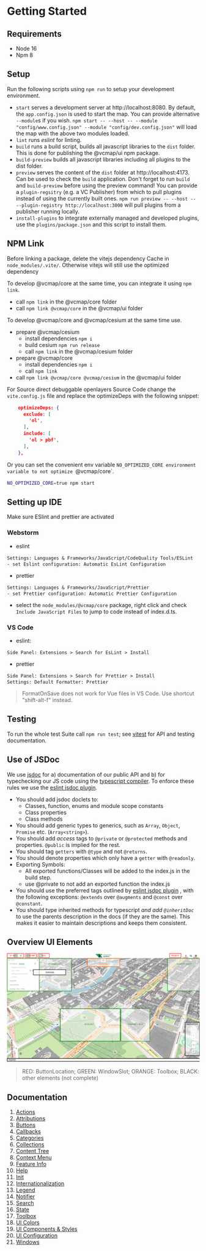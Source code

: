 # Getting Started

## Requirements

- Node 16
- Npm 8

## Setup

Run the following scripts using `npm run` to setup your development environment.

- `start` serves a development server at http://localhost:8080. By default, the `app.config.json` is used to start the
  map. You can provide alternative `--module`s if you wish. `npm start -- --host -- --module "config/www.config.json" --module "config/dev.config.json"`
  will load the map with the above two modules loaded.
- `lint` runs _eslint_ for linting.
- `build` runs a build script, builds all javascript libraries to the `dist` folder. This is done for publishing the
  @vcmap/ui npm package.
- `build-preview` builds all javascript libraries including all plugins to the dist folder.
- `preview` serves the content of the `dist` folder at http://localhost:4173. Can be used to check the `build` application.
  Don't forget to run `build` and `build-preview` before using the preview command!
  You can provide a `plugin-regsitry` (e.g. a VC Publisher) from which to pull plugins instead
  of using the currently built ones. `npm run preview -- --host -- --plugin-registry http://localhost:3000` will
  pull plugins from a publisher running locally.
- `install-plugins` to integrate externally managed and developed plugins, use the `plugins/package.json` and this script to
  install them.

## NPM Link

Before linking a package, delete the vitejs dependency Cache in `node_modules/.vite/`. Otherwise vitejs will still use
the optimized dependency

To develop @vcmap/core at the same time, you can integrate it using `npm link`.

- call `npm link` in the @vcmap/core folder
- call `npm link @vcmap/core` in the @vcmap/ui folder

To develop @vcmap/core and @vcmap/cesium at the same time use.

- prepare @vcmap/cesium
  - install dependencies `npm i`
  - build cesium `npm run release`
  - call `npm link` in the @vcmap/cesium folder
- prepare @vcmap/core
  - install dependencies `npm i`
  - call `npm link`
- call `npm link @vcmap/core @vcmap/cesium` in the @vcmap/ui folder

For Source direct debuggable openlayers Source Code change the `vite.config.js` file and replace the optimizeDeps with the
following snippet:

```json
    optimizeDeps: {
      exclude: [
        'ol',
      ],
      include: [
        'ol > pbf',
      ],
    },
```

Or you can set the convenient env variable `NO_OPTIMIZED_CORE environment variable to not
optimize `@vcmap/core`.

```bash
NO_OPTIMIZED_CORE=true npm start
```

## Setting up IDE

Make sure ESlint and prettier are activated

### Webstorm

- eslint

```
Settings: Languages & Frameworks/JavaScript/CodeQuality Tools/ESLint
- set Eslint configuration: Automatic EsLint Configuration
```

- prettier

```
Settings: Languages & Frameworks/JavaScript/Prettier
- set Prettier configuration: Automatic Prettier Configuration
```

- select the `node_modules/@vcmap/core` package, right click and check `Include JavaScript Files` to jump
  to code instead of index.d.ts.

### VS Code

- eslint:

```
Side Panel: Extensions > Search for EsLint > Install
```

- prettier

```
Side Panel: Extensions > Search for Prettier > Install
Settings: Default Formatter: Prettier
```

> FormatOnSave does not work for Vue files in VS Code. Use shortcut "shift-alt-f" instead.

## Testing

To run the whole test Suite call `npm run test`; see [vitest](https://vitest.dev/) for API and testing documentation.

## Use of JSDoc

We use [jsdoc](https://jsdoc.app/) for a) documentation of our public API and b) for typechecking our
JS code using the [typescript compiler](https://www.typescriptlang.org/docs/handbook/type-checking-javascript-files.html).
To enforce these rules we use the [eslint jsdoc plugin](https://github.com/gajus/eslint-plugin-jsdoc#readme).

- You should add jsdoc doclets to:
  - Classes, function, enums and module scope constants
  - Class properties
  - Class methods
- You should add generic types to generics, such as `Array`, `Object`, `Promise` etc. (`Array<string>`).
- You should add _access_ tags to `@private` or `@protected` methods and properties. `@public` is implied
  for the rest.
- You should tag `getters` with `@type` and not `@returns`.
- You should denote properties which only have a `getter` with `@readonly`.
- Exporting Symbols:
  - All exported functions/Classes will be added to the index.js in the build step.
  - use @private to not add an exported function the index.js
- You should use the preferred tags outlined by [eslint jsdpc plugin](https://github.com/gajus/eslint-plugin-jsdoc#default-preferred-aliases)
  , with the following exceptions: `@extends` over `@augments` and `@const` over `@constant`.
- You should type inherited methods for typescript _and add `@inheritDoc`_ to use the
  parents description in the docs (if they are the same). This makes it easier to maintain descriptions
  and keeps them consistent.

## Overview UI Elements

![UI Elements Overview](UI_OVERVIEW.svg)

> RED: ButtonLocation;
> GREEN: WindowSlot;
> ORANGE: Toolbox;
> BLACK: other elements (not complete)

## Documentation

1. [Actions](ACTIONS.md)
2. [Attributions](ATTRIBUTIONS.md)
3. [Buttons](BUTTONS.md)
4. [Callbacks](CALLBACKS.md)
5. [Categories](CATEGORIES.md)
6. [Collections](COLLECTIONS.md)
7. [Content Tree](CONTENT_TREE.md)
8. [Context Menu](CONTEXT_MENU.md)
9. [Feature Info](FEATURE_INFO.md)
10. [Help](HELP.md)
11. [Init](INIT.md)
12. [Internationalization](INTERNATIONALIZATION.md)
13. [Legend](LEGEND.md)
14. [Notifier](NOTIFIER.md)
15. [Search](SEARCH.md)
16. [State](STATE.md)
17. [Toolbox](TOOLBOX.md)
18. [UI Colors](UI_COLORS.md)
19. [UI Components & Styles](UI_COMPONENTS_STYLES.md)
20. [UI Configuration](UI_CONFIG.md)
21. [Windows](WINDOWS.md)
